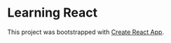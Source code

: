 # Learning React

This project was bootstrapped with [Create React App](https://github.com/facebookincubator/create-react-app).